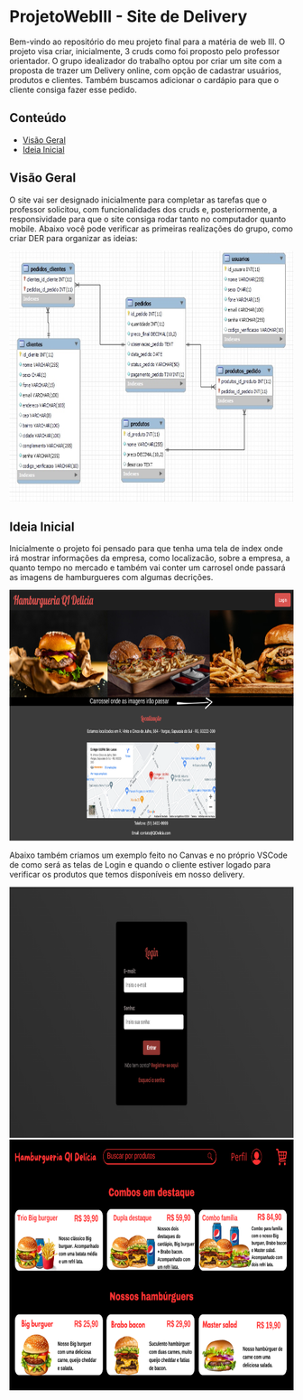 # ProjetoWebIII - Site de Delivery

Bem-vindo ao repositório do meu projeto final para a matéria de web III. O projeto visa criar, inicialmente, 3 cruds como foi proposto pelo professor orientador. O grupo idealizador do trabalho optou por criar um site com a proposta de trazer um Delivery online, com opção de cadastrar usuários, produtos e clientes. Também buscamos adicionar o cardápio para que o cliente consiga fazer esse pedido.

## Conteúdo

- [Visão Geral](#visão-geral)
- [Ideia Inicial](#ideia-inicial)


## Visão Geral

O site vai ser designado inicialmente para completar as tarefas que o professor solicitou, com funcionalidades dos cruds e, posteriormente, a responsividade para que o site consiga rodar tanto no computador quanto mobile. Abaixo você pode verificar as primeiras realizações do grupo, como criar DER para organizar as ideias:

<img src="./imagens/DER.jpg" alt="der" width="1000" height="444">

## Ideia Inicial 

Inicialmente o projeto foi pensado para que tenha uma tela de index onde irá mostrar informações da empresa, como localizacão, sobre a empresa, a quanto tempo no mercado e também vai conter um carrosel onde passará as imagens de hamburgueres com algumas decrições.

<img src="./imagens/index.png" alt="index" width="1000" height="444">

Abaixo também criamos um exemplo feito no Canvas e no próprio VSCode de como será as telas de Login e quando o cliente estiver logado para verificar os produtos que temos disponíveis em nosso delivery. 

<img src="./imagens/TelaLogin.png" alt="telalogin" width="1000" height="444">
<img src="./imagens/QiDelicia.png" alt="telalogin" width="1000" height="444">





